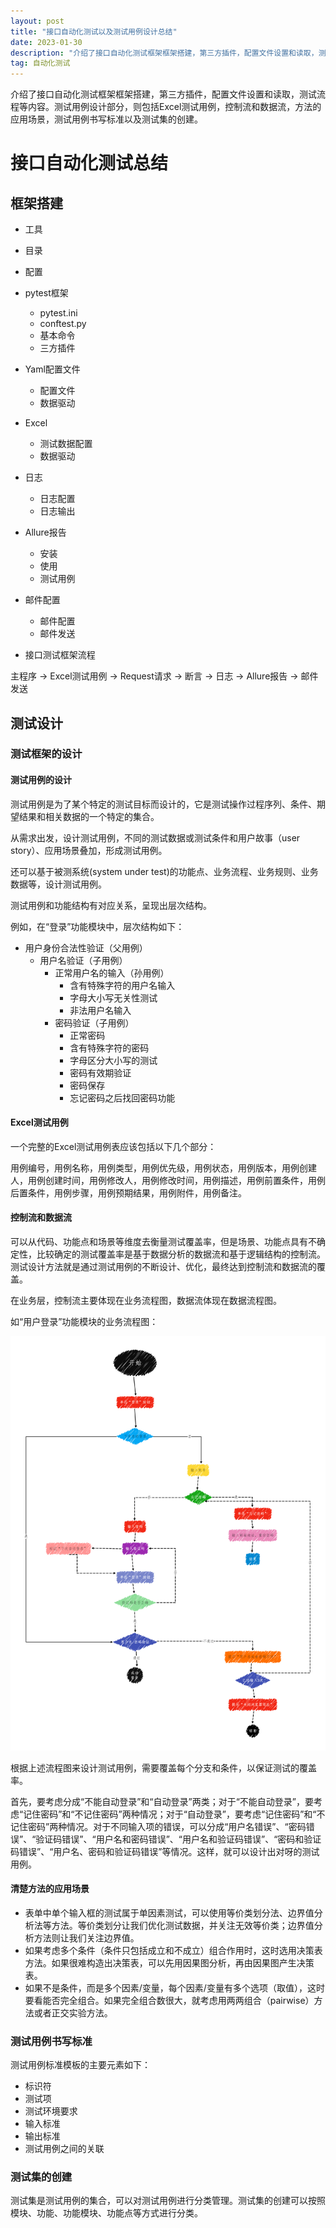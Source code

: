 ```yaml
---
layout: post
title: "接口自动化测试以及测试用例设计总结"
date: 2023-01-30
description: "介绍了接口自动化测试框架框架搭建，第三方插件，配置文件设置和读取，测试流程等内容。测试用例设计部分，则包括Excel测试用例，控制流和数据流，方法的应用场景，测试用例书写标准以及测试集的创建。"
tag: 自动化测试
---   
```


介绍了接口自动化测试框架框架搭建，第三方插件，配置文件设置和读取，测试流程等内容。测试用例设计部分，则包括Excel测试用例，控制流和数据流，方法的应用场景，测试用例书写标准以及测试集的创建。

# 接口自动化测试总结

## 框架搭建

* 工具
* 目录
* 配置
* pytest框架
  * pytest.ini
  * conftest.py
  * 基本命令
  * 三方插件

* Yaml配置文件
  * 配置文件
  * 数据驱动
* Excel
  * 测试数据配置
  * 数据驱动
* 日志
  * 日志配置
  * 日志输出
* Allure报告
  * 安装
  * 使用
  * 测试用例
* 邮件配置
  * 邮件配置
  * 邮件发送
* 接口测试框架流程

主程序 -> Excel测试用例 -> Request请求 -> 断言 -> 日志 -> Allure报告 -> 邮件发送

## 测试设计

### 测试框架的设计

#### 测试用例的设计

测试用例是为了某个特定的测试目标而设计的，它是测试操作过程序列、条件、期望结果和相关数据的一个特定的集合。

从需求出发，设计测试用例，不同的测试数据或测试条件和用户故事（user story）、应用场景叠加，形成测试用例。

还可以基于被测系统(system under test)的功能点、业务流程、业务规则、业务数据等，设计测试用例。

测试用例和功能结构有对应关系，呈现出层次结构。

例如，在“登录”功能模块中，层次结构如下：

* 用户身份合法性验证（父用例）
  * 用户名验证（子用例）
    * 正常用户名的输入（孙用例）
      * 含有特殊字符的用户名输入
      * 字母大小写无关性测试
      * 非法用户名输入
    * 密码验证（子用例）
      * 正常密码
      * 含有特殊字符的密码
      * 字母区分大小写的测试
      * 密码有效期验证
      * 密码保存
      * 忘记密码之后找回密码功能

#### Excel测试用例 

一个完整的Excel测试用例表应该包括以下几个部分：

用例编号，用例名称，用例类型，用例优先级，用例状态，用例版本，用例创建人，用例创建时间，用例修改人，用例修改时间，用例描述，用例前置条件，用例后置条件，用例步骤，用例预期结果，用例附件，用例备注。

#### 控制流和数据流

可以从代码、功能点和场景等维度去衡量测试覆盖率，但是场景、功能点具有不确定性，比较确定的测试覆盖率是基于数据分析的数据流和基于逻辑结构的控制流。测试设计方法就是通过测试用例的不断设计、优化，最终达到控制流和数据流的覆盖。

在业务层，控制流主要体现在业务流程图，数据流体现在数据流程图。

如“用户登录”功能模块的业务流程图：

!["用户登录"功能模块的业务流程图](/images/posts/2023-01-30-接口自动化测试以及测试用例设计总结/用户登录流程图2.png)

根据上述流程图来设计测试用例，需要覆盖每个分支和条件，以保证测试的覆盖率。

首先，要考虑分成“不能自动登录”和“自动登录”两类；对于“不能自动登录”，要考虑“记住密码”和“不记住密码”两种情况；对于“自动登录”，要考虑“记住密码”和“不记住密码”两种情况。对于不同输入项的错误，可以分成“用户名错误”、“密码错误”、“验证码错误”、“用户名和密码错误”、“用户名和验证码错误”、“密码和验证码错误”、“用户名、密码和验证码错误”等情况。这样，就可以设计出对呀的测试用例。

#### 清楚方法的应用场景

* 表单中单个输入框的测试属于单因素测试，可以使用等价类划分法、边界值分析法等方法。等价类划分让我们优化测试数据，并关注无效等价类；边界值分析方法则让我们关注边界值。
* 如果考虑多个条件（条件只包括成立和不成立）组合作用时，这时选用决策表方法。如果很难构造出决策表，可以先用因果图分析，再由因果图产生决策表。
* 如果不是条件，而是多个因素/变量，每个因素/变量有多个选项（取值），这时要看能否完全组合。如果完全组合数很大，就考虑用两两组合（pairwise）方法或者正交实验方法。

### 测试用例书写标准

测试用例标准模板的主要元素如下：

* 标识符
* 测试项
* 测试环境要求
* 输入标准
* 输出标准
* 测试用例之间的关联

### 测试集的创建

测试集是测试用例的集合，可以对测试用例进行分类管理。测试集的创建可以按照模块、功能、功能模块、功能点等方式进行分类。




